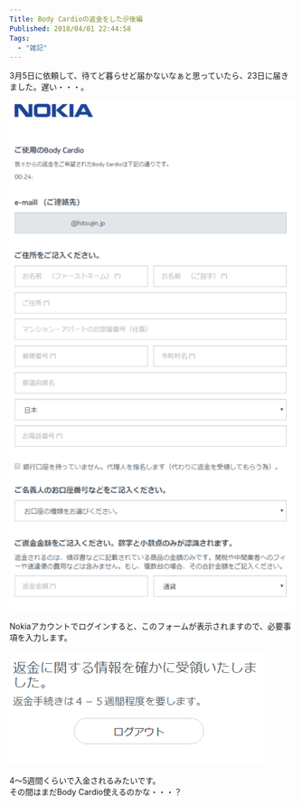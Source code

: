```yaml
---
Title: Body Cardioの返金をした＠後編
Published: 2018/04/01 22:44:58
Tags:
  - "雑記"
---
```


3月5日に依頼して、待てど暮らせど届かないなぁと思っていたら、23日に届きました。遅い・・・。  

<!-- more -->

![](20180331135759.png) 

Nokiaアカウントでログインすると、このフォームが表示されますので、必要事項を入力します。  

![](20180331140941.png)   

4～5週間くらいで入金されるみたいです。  
その間はまだBody Cardio使えるのかな・・・？